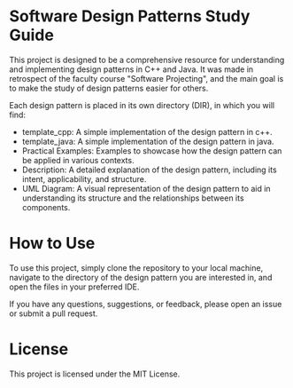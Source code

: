 # Software Design Patterns Study Guide
This project is designed to be a comprehensive resource for understanding and implementing design patterns in C++ and Java. It was made in retrospect of the faculty course "Software Projecting", and the main goal is to make the study of design patterns easier for others. 

Each design pattern is placed in its own directory (DIR), in which you will find:

- template_cpp: A simple implementation of the design pattern in c++.
- template_java: A simple implementation of the design pattern in java.
- Practical Examples: Examples to showcase how the design pattern can be applied in various contexts.
- Description: A detailed explanation of the design pattern, including its intent, applicability, and structure.
- UML Diagram: A visual representation of the design pattern to aid in understanding its structure and the relationships between its components.

# How to Use
To use this project, simply clone the repository to your local machine, navigate to the directory of the design pattern you are interested in, and open the files in your preferred IDE.

If you have any questions, suggestions, or feedback, please open an issue or submit a pull request.

# License
This project is licensed under the MIT License.
